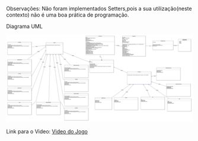 Observações:
Não foram implementados Setters,pois a sua utilização(neste contexto) não é uma boa prática de programação.

Diagrama UML

![](diagrama.png?raw=true "Diagrama UML")

Link para o Video:
[Video do Jogo](https://https://youtu.be/W0v2QDhCM_M)

